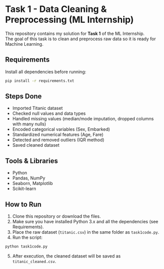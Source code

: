 # Task 1 - Data Cleaning & Preprocessing (ML Internship)

This repository contains my solution for **Task 1** of the ML Internship.  
The goal of this task is to clean and preprocess raw data so it is ready for Machine Learning.

## Requirements
Install all dependencies before running:

```bash
pip install -r requirements.txt
```

## Steps Done
- Imported Titanic dataset
- Checked null values and data types
- Handled missing values (median/mode imputation, dropped columns with many nulls)
- Encoded categorical variables (Sex, Embarked)
- Standardized numerical features (Age, Fare)
- Detected and removed outliers (IQR method)
- Saved cleaned dataset

## Tools & Libraries
- Python  
- Pandas, NumPy  
- Seaborn, Matplotlib  
- Scikit-learn  

## How to Run
1. Clone this repository or download the files.
2. Make sure you have installed Python 3.x and all the dependencies (see Requirements).
3. Place the raw dataset (`titanic.csv`) in the same folder as `task1code.py`.
4. Run the script:

```bash
python task1code.py
```
5. After execution, the cleaned dataset will be saved as `titanic_cleaned.csv`.


